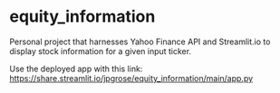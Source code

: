 # equity_information
Personal project that harnesses Yahoo Finance API and Streamlit.io to display stock information for a given input ticker.

Use the deployed app with this link:
https://share.streamlit.io/jpgrose/equity_information/main/app.py 

